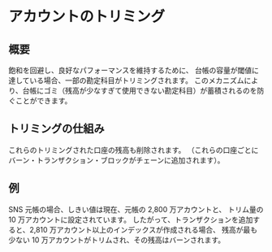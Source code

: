# アカウントのトリミング

## 概要

飽和を回避し、良好なパフォーマンスを維持するために、
台帳の容量が閾値に達している場合、一部の勘定科目がトリミングされます。
このメカニズムにより、台帳にゴミ（残高が少なすぎて使用できない勘定科目）が蓄積されるのを防ぐことができます。

## トリミングの仕組み

これらのトリミングされた口座の残高も削除されます。 （これらの口座ごとにバーン・トランザクション・ブロックがチェーンに追加されます）。

## 例

SNS 元帳の場合、しきい値は現在、元帳の 2,800 万アカウントと、
トリム量の 10 万アカウントに設定されています。
したがって、トランザクションを追加すると、2,810 万アカウント以上のインデックスが作成される場合、
残高が最も少ない 10 万アカウントがトリムされ、その残高はバーンされます。

<!---
# Account trimming

## Overview
Even if the ledger can index a large number of accounts, it has a finite capacity.
To avoid saturation and maintain good performance,
some accounts are trimmed if the ledger capacity is reaching a threshold.
This mechanism prevents dust (i.e. accounts with balance too small to be spent) from accumulating in the ledger.

## Trimming mechanism

While inserting a transaction, if the number of indexed accounts exceeds a given threshold,
a fixed number of accounts with the lowest balance will be trimmed from the ledger.
The balance of each of these trimmed accounts will also be deleted
(a burn transaction block will be added to the chain for each of these accounts).

## Example

For the SNS ledger, the threshold is currently set a 28 million accounts for the ledger, plus 100,000 for the
trim quantity.
Therefore, if adding a transaction lead to index more than 28.1 M accounts, the 100,000 accounts with the lowest
balance will be trimmed and their balance burned.

-->
